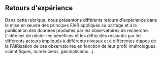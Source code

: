 ## Retours d'expérience

Dans cette rubrique, nous présentons différents retours d'expérience dans la mise en œuvre des principes FAIR appliqués au partage et à la publication des données produites par les observatoires de recherche.  L'idée est de relater les bénéfices et les difficultés ressentis par les différents acteurs impliqués à différents niveaux et à différentes étapes de la FAIRisation de ces observatoires en fonction de leur profil (métrologues, scientifiques, numériciens, géomaticiens...).
